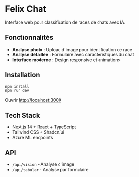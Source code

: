 # Felix Chat

Interface web pour classification de races de chats avec IA.

## Fonctionnalités

- **Analyse photo** : Upload d'image pour identification de race
- **Analyse détaillée** : Formulaire avec caractéristiques du chat
- **Interface moderne** : Design responsive et animations

## Installation

```bash
npm install
npm run dev
```

Ouvrir [http://localhost:3000](http://localhost:3000)

## Tech Stack

- Next.js 14 + React + TypeScript
- Tailwind CSS + Shadcn/ui
- Azure ML endpoints

## API

- `/api/vision` - Analyse d'image
- `/api/tabular` - Analyse par formulaire
